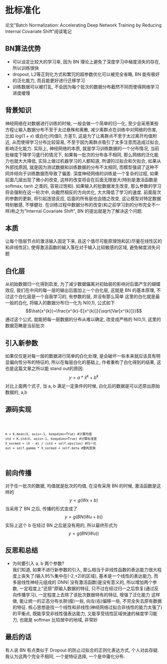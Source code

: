# 批标准化
论文"Batch Normalization: Accelerating Deep Network Training by  Reducing Internal Covariate Shift"阅读笔记

## BN算法优势
- 可以设定比较大的学习率, 因为 BN 理论上避免了深度学习中梯度消失的存在, 所以训练很快
- dropout, L2等正则化方式和繁冗的超参数优化可以被完全省略, BN 能有极好的泛化能力, 而且能更好进行迁移学习
- 训练数据可以被打乱, 不会因为每个批次的数据分布截然不同而使得网络学习进度缓慢

## 背景知识
神经网络在对数据进行训练的时候, 一般会做一个简单的归一化, 至少会采用某些方程让输入数据分布不至于太过悬殊和离散, 减少离群点在训练中对网络的伤害, 比如
$log(1+x)$ 或白化(均值0, 方差1), 这是为了让离群点不至于太过离开均值附近, 从而使得学习分布比较容易, 不至于因为离群点吸引了太多注意而造成过拟合, 影响泛化能力.
实际上, 神经网络的本质, 就是学习训练数据的一个分布情况, 当前批梯度下降学习盛行的情况下, 如果每一批次的分布各不相同, 那么网络的泛化能力也就大大降低, 实际上做过机器学习的人都知道, 所谓的过拟合和欠拟合, 如果从外部找原因, 就是因为测试数据和训练数据的分布不太相同, 而模型强调了这种不同并倾向于训练数据而导致了偏差.
深度神经网络的训练是一个复杂的过程, 如果前面几层出现了微小的改变, 这样的改变将会在后面无限放大(特别是激活函数是 softmax, tanh 之类的, 容易过饱和). 如果输入的批数据发生改变, 那么参数的学习将会强制在这一轮次中, 向截然相反的方向优化, 大大降低了学习的速度. 前面层次的参数的更新, 将引起连锁反应, 后面的所有层也会随之改变, 这让模型对特定数据特别敏感, 不够健壮. 在训练过程中数据分布的改变(和之前学习到的分布完全不一样)称之为"Internal Covariate Shift", BN 的提出就是为了解决这个问题.

## 本质
让每个隐层节点的激活输入固定下来, 且这个值尽可能原理饱和区(尽量在线性区的和非线性区), 使得激活函数的输入落在对于输入比较敏感的区域, 避免梯度消失问题

## 白化层
从初始数据归一化得到启发, 为了减少数据偏离对初始层的影响对后面产生的蝴蝶效应, 我们在中间的每一层的输出后面加上一个白化层, 这就是 BN 的基本原理, 不过这个白化层是一个自我学习的, 有参数的层, 并没有那么简单
这里的白化就是最一般的白化, 将输入的数据分布归一化为 N(0,1), 公式如下<br>
$$\hat{x^{k}}=\frac{x^{k}-E[x^{k}]}{\sqrt{Var[x^{k}]}}$$
通过这个公式, 就能把每一层数据的分布从难以确定, 改变成严格的 N(0,1), 这里的数据范畴是当前批次

## 引入新参数
如果仅仅是对每一层的数据进行简单的白化处理, 是会破坏一些本来就应该具有明显偏向性分布的特征的, 所以在每层白化的基础上, 作者重构了白化得到的结果, 这也是这篇文章之所以能 stand out的原因:
$$y = a*\hat{x}^{k} + b^{k}$$
对比上面两个式子, 当 a, b 满足一定条件的时候, 白化后的数据是可以还原出原始数据的, a,b

## 源码实现
<code>

    m = K.mean(X, axis=-1, keepdims=True) #计算均值
    std = K.std(X, axis=-1, keepdims=True) #计算标准差
    X_normed = (X - m) / (std + self.epsilon) #归一化
    out = self.gamma * X_normed + self.beta #重构变换

</code>

## 前向传播
对于任一批次的数据, 均值就是批次的均值, 在没有采用 BN 的时候, 激活函数是这样的
$$y = g(Wx+b)$$
当采用了 BN 之后, 传播的形式变成了
$$y = g(BN(Wu+b))$$
实际上这个 b 在经过 BN 之后是没有用的, 所以最终形式为
$$y = g(BN(Wu))$$

## 反思和总结
- 为何要引入 a, b 两个参数?<br>
我们知道, 如果不进行新参数的引入, 那么相当于非线性函数的表达能力很大程度上丧失了(输入95%集中在(-2,+2)的区域), 基本是一个线性的表达能力, 而多层线性神经元组成的 DNN( 没有激活函数)是没有意义的, 所以增加两个参数, 一定程度上"还原"原输入数据的特征, 只不过在经过归一之后恢复(通过反向传播学习), 一定程度上去除了该批次数据特有的特征, 增强了泛化能力
这样做, 能让统一的正态分布长胖(瘦)一些, 向左(右)偏移一些, 不完全失去原有数据的特征. 核心思想是找一个线性和非线性(神经网络过拟合非线性的能力太强了)的平衡点, 既能享受非线性强表达能力, 又能享受线性区域快速的梯度学习能力, 也就是 softmax 比较居中的地域, 非常妙

## 最后的话
有人说 BN 有点类似于 Dropout 的防止过拟合的正则化表达方式, 个人对此存疑. 我认为这两个完全不相同, 一个是特征选择, 一个是中庸化分布.
